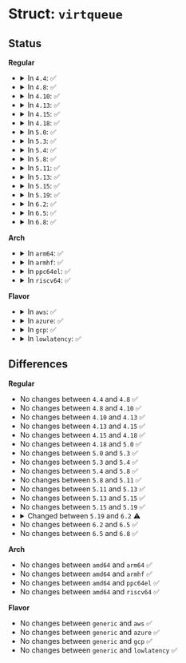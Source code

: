 # Struct: <code>virtqueue</code>

## Status
<b>Regular</b>
<ul>
<li>
<details>
<summary>In <code>4.4</code>: ✅</summary>

```c
struct virtqueue {
    struct list_head list;
    void (*callback)(struct virtqueue *);
    const char *name;
    struct virtio_device *vdev;
    unsigned int index;
    unsigned int num_free;
    void *priv;
};
```
</details>
</li>
<li>
<details>
<summary>In <code>4.8</code>: ✅</summary>

```c
struct virtqueue {
    struct list_head list;
    void (*callback)(struct virtqueue *);
    const char *name;
    struct virtio_device *vdev;
    unsigned int index;
    unsigned int num_free;
    void *priv;
};
```
</details>
</li>
<li>
<details>
<summary>In <code>4.10</code>: ✅</summary>

```c
struct virtqueue {
    struct list_head list;
    void (*callback)(struct virtqueue *);
    const char *name;
    struct virtio_device *vdev;
    unsigned int index;
    unsigned int num_free;
    void *priv;
};
```
</details>
</li>
<li>
<details>
<summary>In <code>4.13</code>: ✅</summary>

```c
struct virtqueue {
    struct list_head list;
    void (*callback)(struct virtqueue *);
    const char *name;
    struct virtio_device *vdev;
    unsigned int index;
    unsigned int num_free;
    void *priv;
};
```
</details>
</li>
<li>
<details>
<summary>In <code>4.15</code>: ✅</summary>

```c
struct virtqueue {
    struct list_head list;
    void (*callback)(struct virtqueue *);
    const char *name;
    struct virtio_device *vdev;
    unsigned int index;
    unsigned int num_free;
    void *priv;
};
```
</details>
</li>
<li>
<details>
<summary>In <code>4.18</code>: ✅</summary>

```c
struct virtqueue {
    struct list_head list;
    void (*callback)(struct virtqueue *);
    const char *name;
    struct virtio_device *vdev;
    unsigned int index;
    unsigned int num_free;
    void *priv;
};
```
</details>
</li>
<li>
<details>
<summary>In <code>5.0</code>: ✅</summary>

```c
struct virtqueue {
    struct list_head list;
    void (*callback)(struct virtqueue *);
    const char *name;
    struct virtio_device *vdev;
    unsigned int index;
    unsigned int num_free;
    void *priv;
};
```
</details>
</li>
<li>
<details>
<summary>In <code>5.3</code>: ✅</summary>

```c
struct virtqueue {
    struct list_head list;
    void (*callback)(struct virtqueue *);
    const char *name;
    struct virtio_device *vdev;
    unsigned int index;
    unsigned int num_free;
    void *priv;
};
```
</details>
</li>
<li>
<details>
<summary>In <code>5.4</code>: ✅</summary>

```c
struct virtqueue {
    struct list_head list;
    void (*callback)(struct virtqueue *);
    const char *name;
    struct virtio_device *vdev;
    unsigned int index;
    unsigned int num_free;
    void *priv;
};
```
</details>
</li>
<li>
<details>
<summary>In <code>5.8</code>: ✅</summary>

```c
struct virtqueue {
    struct list_head list;
    void (*callback)(struct virtqueue *);
    const char *name;
    struct virtio_device *vdev;
    unsigned int index;
    unsigned int num_free;
    void *priv;
};
```
</details>
</li>
<li>
<details>
<summary>In <code>5.11</code>: ✅</summary>

```c
struct virtqueue {
    struct list_head list;
    void (*callback)(struct virtqueue *);
    const char *name;
    struct virtio_device *vdev;
    unsigned int index;
    unsigned int num_free;
    void *priv;
};
```
</details>
</li>
<li>
<details>
<summary>In <code>5.13</code>: ✅</summary>

```c
struct virtqueue {
    struct list_head list;
    void (*callback)(struct virtqueue *);
    const char *name;
    struct virtio_device *vdev;
    unsigned int index;
    unsigned int num_free;
    void *priv;
};
```
</details>
</li>
<li>
<details>
<summary>In <code>5.15</code>: ✅</summary>

```c
struct virtqueue {
    struct list_head list;
    void (*callback)(struct virtqueue *);
    const char *name;
    struct virtio_device *vdev;
    unsigned int index;
    unsigned int num_free;
    void *priv;
};
```
</details>
</li>
<li>
<details>
<summary>In <code>5.19</code>: ✅</summary>

```c
struct virtqueue {
    struct list_head list;
    void (*callback)(struct virtqueue *);
    const char *name;
    struct virtio_device *vdev;
    unsigned int index;
    unsigned int num_free;
    void *priv;
};
```
</details>
</li>
<li>
<details>
<summary>In <code>6.2</code>: ✅</summary>

```c
struct virtqueue {
    struct list_head list;
    void (*callback)(struct virtqueue *);
    const char *name;
    struct virtio_device *vdev;
    unsigned int index;
    unsigned int num_free;
    unsigned int num_max;
    void *priv;
    bool reset;
};
```
</details>
</li>
<li>
<details>
<summary>In <code>6.5</code>: ✅</summary>

```c
struct virtqueue {
    struct list_head list;
    void (*callback)(struct virtqueue *);
    const char *name;
    struct virtio_device *vdev;
    unsigned int index;
    unsigned int num_free;
    unsigned int num_max;
    bool reset;
    void *priv;
};
```
</details>
</li>
<li>
<details>
<summary>In <code>6.8</code>: ✅</summary>

```c
struct virtqueue {
    struct list_head list;
    void (*callback)(struct virtqueue *);
    const char *name;
    struct virtio_device *vdev;
    unsigned int index;
    unsigned int num_free;
    unsigned int num_max;
    bool reset;
    void *priv;
};
```
</details>
</li>
</ul>
<b>Arch</b>
<ul>
<li>
<details>
<summary>In <code>arm64</code>: ✅</summary>

```c
struct virtqueue {
    struct list_head list;
    void (*callback)(struct virtqueue *);
    const char *name;
    struct virtio_device *vdev;
    unsigned int index;
    unsigned int num_free;
    void *priv;
};
```
</details>
</li>
<li>
<details>
<summary>In <code>armhf</code>: ✅</summary>

```c
struct virtqueue {
    struct list_head list;
    void (*callback)(struct virtqueue *);
    const char *name;
    struct virtio_device *vdev;
    unsigned int index;
    unsigned int num_free;
    void *priv;
};
```
</details>
</li>
<li>
<details>
<summary>In <code>ppc64el</code>: ✅</summary>

```c
struct virtqueue {
    struct list_head list;
    void (*callback)(struct virtqueue *);
    const char *name;
    struct virtio_device *vdev;
    unsigned int index;
    unsigned int num_free;
    void *priv;
};
```
</details>
</li>
<li>
<details>
<summary>In <code>riscv64</code>: ✅</summary>

```c
struct virtqueue {
    struct list_head list;
    void (*callback)(struct virtqueue *);
    const char *name;
    struct virtio_device *vdev;
    unsigned int index;
    unsigned int num_free;
    void *priv;
};
```
</details>
</li>
</ul>
<b>Flavor</b>
<ul>
<li>
<details>
<summary>In <code>aws</code>: ✅</summary>

```c
struct virtqueue {
    struct list_head list;
    void (*callback)(struct virtqueue *);
    const char *name;
    struct virtio_device *vdev;
    unsigned int index;
    unsigned int num_free;
    void *priv;
};
```
</details>
</li>
<li>
<details>
<summary>In <code>azure</code>: ✅</summary>

```c
struct virtqueue {
    struct list_head list;
    void (*callback)(struct virtqueue *);
    const char *name;
    struct virtio_device *vdev;
    unsigned int index;
    unsigned int num_free;
    void *priv;
};
```
</details>
</li>
<li>
<details>
<summary>In <code>gcp</code>: ✅</summary>

```c
struct virtqueue {
    struct list_head list;
    void (*callback)(struct virtqueue *);
    const char *name;
    struct virtio_device *vdev;
    unsigned int index;
    unsigned int num_free;
    void *priv;
};
```
</details>
</li>
<li>
<details>
<summary>In <code>lowlatency</code>: ✅</summary>

```c
struct virtqueue {
    struct list_head list;
    void (*callback)(struct virtqueue *);
    const char *name;
    struct virtio_device *vdev;
    unsigned int index;
    unsigned int num_free;
    void *priv;
};
```
</details>
</li>
</ul>

## Differences
<b>Regular</b>
<ul>
<li>
No changes between <code>4.4</code> and <code>4.8</code> ✅
</li>
<li>
No changes between <code>4.8</code> and <code>4.10</code> ✅
</li>
<li>
No changes between <code>4.10</code> and <code>4.13</code> ✅
</li>
<li>
No changes between <code>4.13</code> and <code>4.15</code> ✅
</li>
<li>
No changes between <code>4.15</code> and <code>4.18</code> ✅
</li>
<li>
No changes between <code>4.18</code> and <code>5.0</code> ✅
</li>
<li>
No changes between <code>5.0</code> and <code>5.3</code> ✅
</li>
<li>
No changes between <code>5.3</code> and <code>5.4</code> ✅
</li>
<li>
No changes between <code>5.4</code> and <code>5.8</code> ✅
</li>
<li>
No changes between <code>5.8</code> and <code>5.11</code> ✅
</li>
<li>
No changes between <code>5.11</code> and <code>5.13</code> ✅
</li>
<li>
No changes between <code>5.13</code> and <code>5.15</code> ✅
</li>
<li>
No changes between <code>5.15</code> and <code>5.19</code> ✅
</li>
<li>
<details>
<summary>Changed between <code>5.19</code> and <code>6.2</code> ⚠️</summary>
<ul>
<li>
<b>Field added. </b>
<code>unsigned int num_max</code>
</li>
<li>
<b>Field added. </b>
<code>bool reset</code>
</li>
</ul>
</details>
</li>
<li>
No changes between <code>6.2</code> and <code>6.5</code> ✅
</li>
<li>
No changes between <code>6.5</code> and <code>6.8</code> ✅
</li>
</ul>
<b>Arch</b>
<ul>
<li>
No changes between <code>amd64</code> and <code>arm64</code> ✅
</li>
<li>
No changes between <code>amd64</code> and <code>armhf</code> ✅
</li>
<li>
No changes between <code>amd64</code> and <code>ppc64el</code> ✅
</li>
<li>
No changes between <code>amd64</code> and <code>riscv64</code> ✅
</li>
</ul>
<b>Flavor</b>
<ul>
<li>
No changes between <code>generic</code> and <code>aws</code> ✅
</li>
<li>
No changes between <code>generic</code> and <code>azure</code> ✅
</li>
<li>
No changes between <code>generic</code> and <code>gcp</code> ✅
</li>
<li>
No changes between <code>generic</code> and <code>lowlatency</code> ✅
</li>
</ul>
